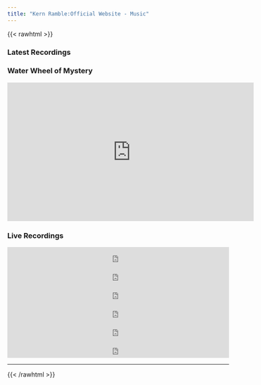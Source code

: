 ```yaml
---
title: "Kern Ramble:Official Website - Music"
---
```

<script type="application/ld+json">
{
  "@context": "http://schema.org",
  "@type": "MusicGroup",
  "url": "http://www.kernramble.com"
}
</script>

{{< rawhtml >}}
<div class="flex flex-col md:flex-row">
  <div class="flex-none md:flex-1 w-100">
   <h3 id="sample" class="pb-6">Latest Recordings</h3>

  <h3><span itemprop="name">Water Wheel of Mystery</span></h3>
  
  <iframe width="560" height="315" src="https://www.youtube.com/embed/Qw5FWxiB7WE?si=DODUyJ_3c5iObuiw" title="YouTube video player" frameborder="0" allow="accelerometer; autoplay; clipboard-write; encrypted-media; gyroscope; picture-in-picture; web-share" referrerpolicy="strict-origin-when-cross-origin" allowfullscreen></iframe>

  <h3 id="sample" class="pb-6">Live Recordings</h3>

<iframe style="border: 0; width: 100%; height: 42px;" src="https://bandcamp.com/EmbeddedPlayer/album=3977509073/size=small/bgcol=ffffff/linkcol=0687f5/track=1820893042/transparent=true/" seamless><a href="https://kernramble.bandcamp.com/album/2024-live-recordings">2024 - Live Recordings by Kern Ramble</a></iframe>
<br/>

<iframe style="border: 0; width: 100%; height: 42px;" src="https://bandcamp.com/EmbeddedPlayer/album=3977509073/size=small/bgcol=ffffff/linkcol=0687f5/track=134391107/transparent=true/" seamless><a href="https://kernramble.bandcamp.com/album/2024-live-recordings">2024 - Live Recordings by Kern Ramble</a></iframe>
<br/>

<iframe style="border: 0; width: 100%; height: 42px;" src="https://bandcamp.com/EmbeddedPlayer/album=3977509073/size=small/bgcol=ffffff/linkcol=0687f5/track=2960207259/transparent=true/" seamless><a href="https://kernramble.bandcamp.com/album/2024-live-recordings">2024 - Live Recordings by Kern Ramble</a></iframe>
<br/>
<iframe style="border: 0; width: 100%; height: 42px;" src="https://bandcamp.com/EmbeddedPlayer/album=3977509073/size=small/bgcol=ffffff/linkcol=0687f5/track=3796125035/transparent=true/" seamless><a href="https://kernramble.bandcamp.com/album/2024-live-recordings">2024 - Live Recordings by Kern Ramble</a></iframe>
<br/>
<iframe style="border: 0; width: 100%; height: 42px;" src="https://bandcamp.com/EmbeddedPlayer/album=3977509073/size=small/bgcol=ffffff/linkcol=0687f5/track=3423731549/transparent=true/" seamless><a href="https://kernramble.bandcamp.com/album/2024-live-recordings">2024 - Live Recordings by Kern Ramble</a></iframe>
</br>
<iframe style="border: 0; width: 100%; height: 42px;" src="https://bandcamp.com/EmbeddedPlayer/album=3977509073/size=small/bgcol=ffffff/linkcol=0687f5/track=909738383/transparent=true/" seamless><a href="https://kernramble.bandcamp.com/album/2024-live-recordings">2024 - Live Recordings by Kern Ramble</a></iframe>
<br/>

</div>

<hr/>

{{< /rawhtml >}}
